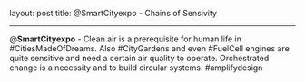 layout: post
title: @SmartCityexpo - Chains of Sensivity

---

@**SmartCityexpo** - Clean air is a prerequisite for human life in #CitiesMadeOfDreams. Also #CityGardens and even #FuelCell engines are quite sensitive and need a certain air quality to operate. Orchestrated change is a necessity and to build circular systems. #amplifydesign